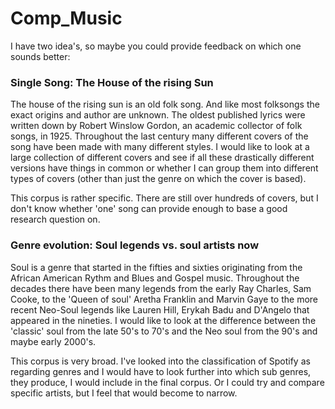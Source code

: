 # Comp_Music

I have two idea's, so maybe you could provide feedback on which one sounds better:

### Single Song: The House of the rising Sun
The house of the rising sun is an old folk song. And like most folksongs the exact origins and author are unknown. The oldest published lyrics were written down by  Robert Winslow Gordon, an academic collector of folk songs, in 1925. Throughout the last century many different covers of the song have been made with many different styles. I would like to look at a large collection of different covers and see if all these drastically different versions have things in common or whether I can group them into different types of covers (other than just the genre on which the cover is based).

This corpus is rather specific. There are still over hundreds of covers, but I don't know whether 'one' song can provide enough to base a good research question on.

### Genre evolution: Soul legends vs. soul artists now
Soul is a genre that started in the fifties and sixties originating from the African American Rythm and Blues and Gospel music. Throughout the decades there have been many legends from the early Ray Charles, Sam Cooke, to the 'Queen of soul' Aretha Franklin and Marvin Gaye to the more recent Neo-Soul legends like Lauren Hill, Erykah Badu and D'Angelo that appeared in the nineties. I would like to look at the difference between the 'classic' soul from the late 50's to 70's and the Neo soul from the 90's and maybe early 2000's. 

This corpus is very broad. I've looked into the classification of Spotify as regarding genres and I would have to look further into which sub genres, they produce, I would include in the final corpus. Or I could try and compare specific artists, but I feel that would become to narrow.
